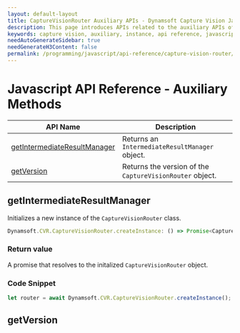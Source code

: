 ```yaml
---
layout: default-layout
title: CaptureVisionRouter Auxiliary APIs - Dynamsoft Capture Vision JavaScript Edition API
description: This page introduces APIs related to the auxiliary APIs of CaptureVisionRouter of Dynamsoft Capture Vision JavaScript Edition.
keywords: capture vision, auxiliary, instance, api reference, javascript, js
needAutoGenerateSidebar: true
needGenerateH3Content: false
permalink: /programming/javascript/api-reference/capture-vision-router/auxiliary.html
---
```


# Javascript API Reference - Auxiliary Methods

| API Name                                                      | Description                                              |
| ------------------------------------------------------------- | -------------------------------------------------------- |
| [getIntermediateResultManager](#getintermediateresultmanager) | Returns an `IntermediateResultManager` object.           |
| [getVersion](#getversion)                                     | Returns the version of the `CaptureVisionRouter` object. |

## getIntermediateResultManager

Initializes a new instance of the `CaptureVisionRouter` class.

```typescript
Dynamsoft.CVR.CaptureVisionRouter.createInstance: () => Promise<CaptureVisionRouter>;
```

### Return value

A promise that resolves to the initalized `CaptureVisionRouter` object.

### Code Snippet

```js
let router = await Dynamsoft.CVR.CaptureVisionRouter.createInstance();
```

## getVersion